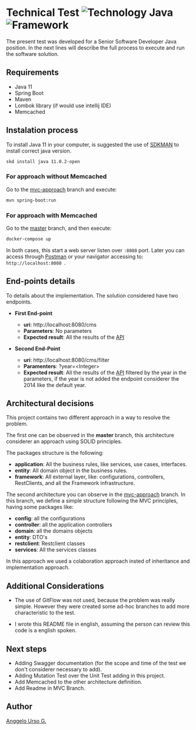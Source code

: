 # Technical Test ![Technology Java](https://img.shields.io/badge/Java-11-green) ![Framework](https://img.shields.io/badge/SpringBoot-2.7.0_SNAPSHOT-blue)

The present test was developed for a Senior Software Developer Java position. In the next lines will describe
the full process to execute and run the software solution.

## Requirements

 - Java 11
 - Spring Boot
 - Maven
 - Lombok library (if would use intellij IDE)
 - Memcached

## Instalation process

To install Java 11 in your computer, is suggested the use of [SDKMAN](https://sdkman.io) to install correct java version.

```bash
skd install java 11.0.2-open
```

### For approach without Memcached

Go to the [mvc-approach](https://github.com/aursog/scio-test/tree/mvc-approach) branch and execute:

```bash
mvn spring-boot:run
```

### For approach with Memcached

Go to the [master](https://github.com/aursog/scio-test/tree/master) branch, and then execute:

```bash
docker-compose up
```

In both cases, this start a web server listen over <code>:8080</code> port. Later you can access through [Postman](https://postman.com)
or your navigator accessing to: <code>http://localhost:8080 </code>.


## End-points details

To details about the implementation. The solution considered have two endpoints.

 - **First End-point**
    - **uri**: http://localhost:8080/cms
    - **Parameters**: No parameters
    - **Expected result**: All the results of the [API](https://www.healthit.gov/data/open-api?source=Meaningful-Use-Acceleration-Scorecard.csv)

 - **Second End-Point**
    - **uri**: http://localhost:8080/cms/filter
    - **Paramenters**: ?year=\<Integer\> 
    - **Expected result**: All the results of the [API](https://www.healthit.gov/data/open-api?source=Meaningful-Use-Acceleration-Scorecard.csv) filtered by the year
    in the parameters, if the year is not added the endpoint considerer the 2014 like the default year.
      
## Architectural decisions

This project contains two different approach in a way to resolve the problem.

The first one can be observed in the **master** branch, this architecture considerer an approach using SOLID principles.

The packages structure is the following:

 - **application**:  All the business rules, like services, use cases, interfaces.
 - **entity**: All domain object in the business rules.
 - **framework**: All external layer, like: configurations, controllers, RestClients, and all the Framework infrastructure.

The second architecture you can observe in the [mvc-approach](https://github.com/aursog/scio-test/tree/mvc-approach) branch.
In this branch, we define a simple structure following the MVC principles, having some packages like:

 - **config**: all the configurations
 - **controller**: all the application controllers
 - **domain**: all the domains objects
 - **entity**: DTO's
 - **restclient**: Restclient classes
 - **services**: All the services classes

In this approach we used a colaboration approach insted of inheritance and implementation approach.

## Additional Considerations

- The use of GitFlow was not used, because the problem was really simple. 
  However they were created some ad-hoc branches to add more characteristic to the test.
  
- I wrote this README file in english, assuming the person can review this code is a english spoken.

## Next steps
 
 * Adding Swagger documentation (for the scope and time of the test we don't considerer necessary to add).
 * Adding Mutation Test over the Unit Test adding in this project.
 * Add Memcached to the other architecture definition.
 * Add Readme in MVC Branch.

## Author

[Anggelo Urso G.](mailto:anggelo.urso@gmail.com)